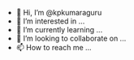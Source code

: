 - 👋 Hi, I’m @kpkumaraguru
- 👀 I’m interested in ...
- 🌱 I’m currently learning ...
- 💞️ I’m looking to collaborate on ...
- 📫 How to reach me ...

<!---
kpkumaraguru/kpkumaraguru is a ✨ special ✨ repository because its `README.md` (this file) appears on your GitHub profile.
You can click the Preview link to take a look at your changes.
--->
